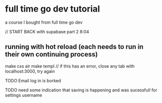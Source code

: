 # full time go dev tutorial
a course I bought from full time go dev


// START BACK with supabase part 2 8:04




## running with hot reload (each needs to run in their own continuing process)
make css
air
make templ // if this has an error, close any tab with localhost:3000, try again


TODO Email log in is borked


TODO need some indication that saving is happening and was sucessfull for settings username
